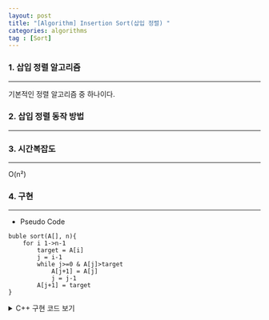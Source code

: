 ```yaml
---
layout: post
title: "[Algorithm] Insertion Sort(삽입 정렬) "
categories: algorithms
tag : [Sort]
---
```


### 1. 삽입 정렬 알고리즘 
---
기본적인 정렬 알고리즘 중 하나이다. 

### 2. 삽입 정렬 동작 방법
--- 

### 3. 시간복잡도
---
O(n²)

### 4. 구현 
---
- Pseudo Code
```
buble sort(A[], n){
    for i 1->n-1
        target = A[i]
        j = i-1
        while j>=0 & A[j]>target
            A[j+1] = A[j]
            j = j-1
        A[j+1] = target
}
```

<details>
<summary>C++ 구현 코드 보기</summary>
<div markdown="1">

```cpp
void insertionSort(int arr[], int n){
    for(int i=1; i<n; i++){
        int target = arr[i];
        int j = i-1;
        while(j>=0 && arr[j]>target){
            arr[j+1] = arr[j];
            j--;
        }
        arr[j+1] = target;
    }
}
```
</div>
</details>